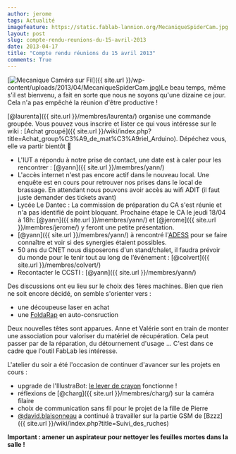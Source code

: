 ```yaml
---
author: jerome
tags: Actualité
imagefeature: https://static.fablab-lannion.org/MecaniqueSpiderCam.jpg
layout: post
slug: compte-rendu-reunions-du-15-avril-2013
date: 2013-04-17
title: "Compte rendu réunions du 15 avril 2013"
comments: True
---
```

[![Mecanique Caméra sur
Fil](https://static.fablab-lannion.org/MecaniqueSpiderCam-235x300.jpg)]({{ site.url }}/wp-content/uploads/2013/04/MecaniqueSpiderCam.jpg)Le beau temps,
même s'il est bienvenu, a fait en sorte que nous ne soyons qu'une dizaine ce
jour. Cela n'a pas empêché la réunion d'être productive !

[@laurenta]({{ site.url }}/membres/laurenta/) organise une commande
groupée. Vous pouvez vous inscrire et lister ce qui vous intéresse sur le wiki
: [Achat groupé]({{ site.url }}/wiki/index.php?title=Achat_group%C3%A9_de_mat%C3%A9riel_Arduino).
Dépéchez vous, elle va partir bientôt 🙂

  * L'IUT a répondu à notre prise de contact, une date est à caler pour les rencontrer : [@yann]({{ site.url }}/membres/yann/)
  * L'accès internet n'est pas encore actif dans le nouveau local. Une enquête est en cours pour retrouver nos prises dans le local de brassage. En attendant nous pouvons avoir accès au wifi ADIT (il faut juste demander des tickets avant)
  * Lycée Le Dantec : La commission de préparation du CA s'est réunie et n'a pas identifié de point bloquant. Prochaine étape le CA le jeudi 18/04 à 18h: [@yann]({{ site.url }}/membres/yann/) et [@jerome]({{ site.url }}/membres/jerome/) y feront une petite présentation.
  * [@yann]({{ site.url }}/membres/yann/) à rencontré l'[ADESS](https://adesstregorgoelo.canalblog.com/) pour se faire connaître et voir si des synergies étaient possibles.
  * 50 ans du CNET nous disposerons d'un stand/chalet, il faudra prévoir du monde pour le tenir tout au long de l’événement : [@colvert]({{ site.url }}/membres/colvert/)
  * Recontacter le CCSTI : [@yann]({{ site.url }}/membres/yann/)

Des discussions ont eu lieu sur le choix des 1ères machines. Bien que rien ne
soit encore décidé, on semble s'orienter vers :

  * une découpeuse laser en achat
  * une [FoldaRap](https://reprap.org/wiki/FoldaRap) en auto-consruction

Deux nouvelles têtes sont apparues. Anne et Valérie sont en train de monter
une association pour valoriser du matériel de récupération. Cela peut passer
par de la réparation, du détournement d'usage … C'est dans ce cadre que
l'outil FabLab les intéresse.



L'atelier du soir a été l'occasion de continuer d'avancer sur les projets en
cours :

  * upgrade de l'IllustraBot: [le lever de crayon](https://www.dailymotion.com/video/xz3juv_illustrabot-le-lever-de-crayon_tech#.UW8DoeBsenw) fonctionne !
  * réflexions de [@charg]({{ site.url }}/membres/charg/) sur la caméra filaire
  * choix de communication sans fil pour le projet de la fille de Pierre
  * [@david.blaisonneau](../membres/david.blaisonneau/) a continué à travailler sur la partie GSM de [Bzzz]({{ site.url }}/wiki/index.php?title=Suivi_des_ruches)



**Important : amener un aspirateur pour nettoyer les feuilles mortes dans la salle !**


